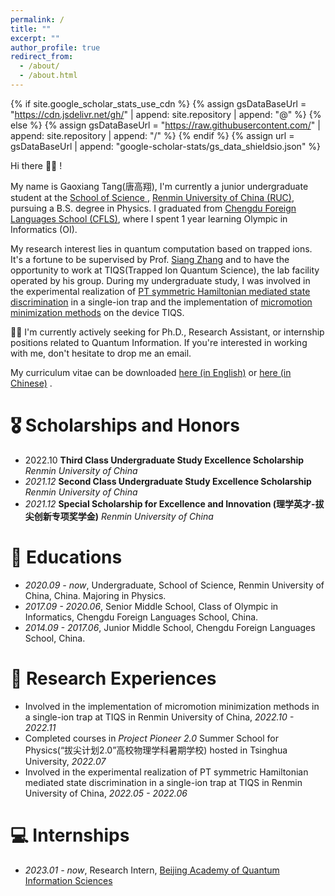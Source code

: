 ```yaml
---
permalink: /
title: ""
excerpt: ""
author_profile: true
redirect_from: 
  - /about/
  - /about.html
---
```


{% if site.google_scholar_stats_use_cdn %}
{% assign gsDataBaseUrl = "https://cdn.jsdelivr.net/gh/" | append: site.repository | append: "@" %}
{% else %}
{% assign gsDataBaseUrl = "https://raw.githubusercontent.com/" | append: site.repository | append: "/" %}
{% endif %}
{% assign url = gsDataBaseUrl | append: "google-scholar-stats/gs_data_shieldsio.json" %}

<span class='anchor' id='about-me'></span>

Hi there 👋👋 !

My name is Gaoxiang Tang(唐高翔), I'm currently a junior undergraduate student at the [School of Science ](http://lxy.ruc.edu.cn/), [Renmin University of China (RUC)](https://www.ruc.edu.cn/), pursuing a B.S. degree in Physics. I graduated from [Chengdu Foreign Languages School (CFLS)](http://www.cfls.net.cn/), where I spent 1 year learning Olympic in Informatics (OI).

My research interest lies in quantum computation based on trapped ions. It's a fortune to be supervised by Prof. [Siang Zhang](https://siangzhang.github.io/contact) and to have the opportunity to work at TIQS(Trapped Ion Quantum Science), the lab facility operated by his group. During my undergraduate study, I was involved in the experimental realization of [PT symmetric Hamiltonian mediated state discrimination](https://royalsocietypublishing.org/doi/full/10.1098/rsta.2012.0160) in a single-ion trap and the implementation of [micromotion minimization methods](https://arxiv.org/abs/2107.00056) on the device TIQS.

🌟🌟 I'm currently actively seeking for Ph.D., Research Assistant, or internship positions related to Quantum Information. If you're interested in working with me, don't hesitate to drop me an email. 

My curriculum vitae can be downloaded [here (in English)](https://github.com/GaoxiangTang/gaoxiangtang.github.io/raw/main/docs/TGX_CV_en.pdf) or [here (in Chinese)](https://github.com/GaoxiangTang/gaoxiangtang.github.io/raw/main/docs/TGX_CV_zh.pdf) .

# 🎖 Scholarships and Honors

- 2022.10 **Third Class Undergraduate Study Excellence Scholarship** *Renmin University of China*
- *2021.12* **Second Class Undergraduate Study Excellence Scholarship**  *Renmin University of China*
- *2021.12* **Special Scholarship for Excellence and Innovation (理学英才-拔尖创新专项奖学金)**  *Renmin University of China*

# 📖 Educations
- *2020.09 - now*, Undergraduate, School of Science, Renmin University of China, China. Majoring in Physics. 
- *2017.09 - 2020.06*, Senior Middle School, Class of Olympic in Informatics, Chengdu Foreign Languages School, China.
- *2014.09 - 2017.06*, Junior Middle School, Chengdu Foreign Languages School, China.

# 🎡 Research Experiences

- Involved in the implementation of micromotion minimization methods in a single-ion trap at TIQS in Renmin University of China, *2022.10 - 2022.11*
- Completed courses in  *Project Pioneer 2.0* Summer School for Physics(“拔尖计划2.0”高校物理学科暑期学校) hosted in Tsinghua University, *2022.07* 
- Involved in the experimental realization of PT symmetric Hamiltonian mediated state discrimination in a single-ion trap at TIQS in Renmin University of China, *2022.05 - 2022.06*

# 💻 Internships

- *2023.01 - now*, Research Intern, [Beijing Academy of Quantum Information Sciences](http://en.baqis.ac.cn/)
